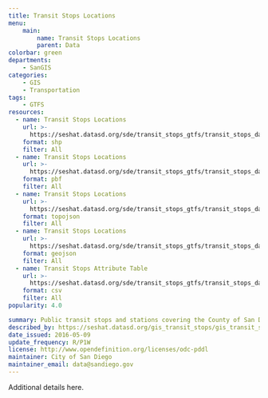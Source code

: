 ```yaml
---
title: Transit Stops Locations
menu:
    main:
        name: Transit Stops Locations
        parent: Data
colorbar: green
departments: 
    - SanGIS
categories:
    - GIS
    - Transportation
tags:
    - GTFS
resources:
  - name: Transit Stops Locations
    url: >-
      https://seshat.datasd.org/sde/transit_stops_gtfs/transit_stops_datasd.zip
    format: shp
    filter: All
  - name: Transit Stops Locations
    url: >-
      https://seshat.datasd.org/sde/transit_stops_gtfs/transit_stops_datasd.pbf
    format: pbf
    filter: All
  - name: Transit Stops Locations
    url: >-
      https://seshat.datasd.org/sde/transit_stops_gtfs/transit_stops_datasd.topo.json
    format: topojson
    filter: All
  - name: Transit Stops Locations
    url: >-
      https://seshat.datasd.org/sde/transit_stops_gtfs/transit_stops_datasd.geojson
    format: geojson
    filter: All
  - name: Transit Stops Attribute Table
    url: >-
      https://seshat.datasd.org/sde/transit_stops_gtfs/transit_stops_datasd.csv
    format: csv
    filter: All
popularity: 4.0

summary: Public transit stops and stations covering the County of San Diego.
described_by: https://seshat.datasd.org/gis_transit_stops/gis_transit_stops_dictionary.csv
date_issued: 2016-05-09
update_frequency: R/P1W
license: http://www.opendefinition.org/licenses/odc-pddl
maintainer: City of San Diego
maintainer_email: data@sandiego.gov
---
```


Additional details here.